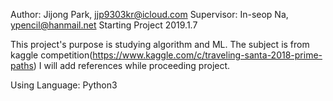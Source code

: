 Author: Jijong Park, jjp9303kr@icloud.com
Supervisor: In-seop Na, ypencil@hanmail.net
Starting Project 2019.1.7

This project's purpose is studying algorithm and ML.
The subject is from kaggle competition(https://www.kaggle.com/c/traveling-santa-2018-prime-paths)
I will add references while proceeding project.

Using Language: Python3
